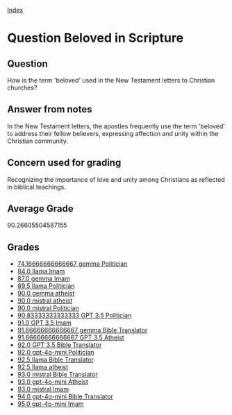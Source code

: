 
[Index](../../index.md)
# Question Beloved in Scripture
## Question
How is the term 'beloved' used in the New Testament letters to Christian churches?

## Answer from notes
In the New Testament letters, the apostles frequently use the term 'beloved' to address their fellow believers, expressing affection and unity within the Christian community.

## Concern used for grading
Recognizing the importance of love and unity among Christians as reflected in biblical teachings.

## Average Grade
90.26605504587155

## Grades
 * [74.16666666666667 gemma Politician](../answers/gemma_Politician/Beloved_in_Scripture.md)
 * [84.0 llama Imam](../answers/llama_Imam/Beloved_in_Scripture.md)
 * [87.0 gemma Imam](../answers/gemma_Imam/Beloved_in_Scripture.md)
 * [89.5 llama Politician](../answers/llama_Politician/Beloved_in_Scripture.md)
 * [90.0 gemma atheist](../answers/gemma_atheist/Beloved_in_Scripture.md)
 * [90.0 mistral atheist](../answers/mistral_atheist/Beloved_in_Scripture.md)
 * [90.0 mistral Politician](../answers/mistral_Politician/Beloved_in_Scripture.md)
 * [90.83333333333333 GPT 3.5 Politician](../answers/GPT_3.5_Politician/Beloved_in_Scripture.md)
 * [91.0 GPT 3.5 Imam](../answers/GPT_3.5_Imam/Beloved_in_Scripture.md)
 * [91.66666666666667 gemma Bible Translator](../answers/gemma_Bible_Translator/Beloved_in_Scripture.md)
 * [91.66666666666667 GPT 3.5 Atheist](../answers/GPT_3.5_Atheist/Beloved_in_Scripture.md)
 * [92.0 GPT 3.5 Bible Translator](../answers/GPT_3.5_Bible_Translator/Beloved_in_Scripture.md)
 * [92.0 gpt-4o-mini Politician](../answers/gpt-4o-mini_Politician/Beloved_in_Scripture.md)
 * [92.5 llama Bible Translator](../answers/llama_Bible_Translator/Beloved_in_Scripture.md)
 * [92.5 llama atheist](../answers/llama_atheist/Beloved_in_Scripture.md)
 * [93.0 mistral Bible Translator](../answers/mistral_Bible_Translator/Beloved_in_Scripture.md)
 * [93.0 gpt-4o-mini Atheist](../answers/gpt-4o-mini_Atheist/Beloved_in_Scripture.md)
 * [93.0 mistral Imam](../answers/mistral_Imam/Beloved_in_Scripture.md)
 * [94.0 gpt-4o-mini Bible Translator](../answers/gpt-4o-mini_Bible_Translator/Beloved_in_Scripture.md)
 * [95.0 gpt-4o-mini Imam](../answers/gpt-4o-mini_Imam/Beloved_in_Scripture.md)
